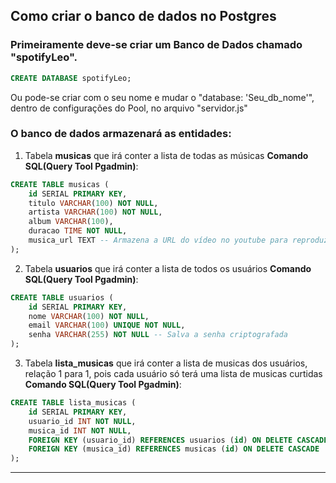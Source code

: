 ## Como criar o banco de dados no Postgres

### Primeiramente deve-se criar um Banco de Dados chamado "spotifyLeo".
``` sql
CREATE DATABASE spotifyLeo;
```
Ou pode-se criar com o seu nome e mudar o "database: 'Seu_db_nome'", dentro de configurações do Pool, no arquivo "servidor.js"
### O banco de dados armazenará as entidades:
1. Tabela **musicas** que irá conter a lista de todas as músicas
**Comando SQL(Query Tool Pgadmin)**:
``` sql
CREATE TABLE musicas (
    id SERIAL PRIMARY KEY,
    titulo VARCHAR(100) NOT NULL,
    artista VARCHAR(100) NOT NULL,
    album VARCHAR(100),
    duracao TIME NOT NULL,
    musica_url TEXT -- Armazena a URL do vídeo no youtube para reproduzir com iframe
);
```

2. Tabela **usuarios** que irá conter a lista de todos os usuários
**Comando SQL(Query Tool Pgadmin)**:
``` sql
CREATE TABLE usuarios (
    id SERIAL PRIMARY KEY,
    nome VARCHAR(100) NOT NULL,
    email VARCHAR(100) UNIQUE NOT NULL,
    senha VARCHAR(255) NOT NULL -- Salva a senha criptografada
);
```

3. Tabela **lista_musicas** que irá conter a lista de musicas dos usuários, relação 1 para 1, pois cada usuário só terá uma lista de musicas curtidas
**Comando SQL(Query Tool Pgadmin)**:
``` sql
CREATE TABLE lista_musicas (
    id SERIAL PRIMARY KEY,
    usuario_id INT NOT NULL,
    musica_id INT NOT NULL,
    FOREIGN KEY (usuario_id) REFERENCES usuarios (id) ON DELETE CASCADE,
    FOREIGN KEY (musica_id) REFERENCES musicas (id) ON DELETE CASCADE
);
```

----
